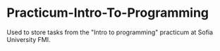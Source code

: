 # Practicum-Intro-To-Programming
Used to store tasks from the "Intro to programming" practicum at Sofia University FMI.
